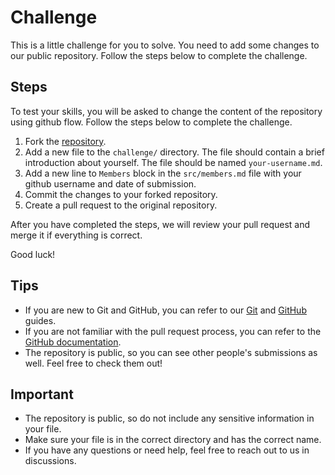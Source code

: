 # Challenge
This is a little challenge for you to solve. You need to add some changes to our public repository. Follow the steps below to complete the challenge.

## Steps
To test your skills, you will be asked to change the content of the repository using github flow. Follow the steps below to complete the challenge.

1. Fork the [repository](https://github.com/EZ-HKU/join-us).
2. Add a new file to the `challenge/` directory. The file should contain a brief introduction about yourself. The file should be named `your-username.md`.
3. Add a new line to `Members` block in the `src/members.md` file with your github username and date of submission.
4. Commit the changes to your forked repository.
5. Create a pull request to the original repository.

After you have completed the steps, we will review your pull request and merge it if everything is correct.

Good luck!

## Tips
- If you are new to Git and GitHub, you can refer to our [Git](https://join-us.hku.icu/get-started/git.html) and [GitHub](https://join-us.hku.icu/get-started/github.html) guides.
- If you are not familiar with the pull request process, you can refer to the [GitHub documentation](https://docs.github.com/en/github/collaborating-with-issues-and-pull-requests/creating-a-pull-request).
- The repository is public, so you can see other people's submissions as well. Feel free to check them out!

## Important
- The repository is public, so do not include any sensitive information in your file.
- Make sure your file is in the correct directory and has the correct name.
- If you have any questions or need help, feel free to reach out to us in discussions.